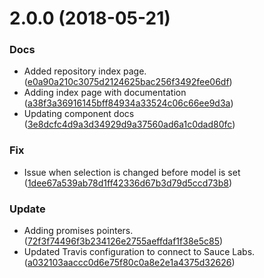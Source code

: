 <a name="2.0.0"></a>
# 2.0.0 (2018-05-21)


### Docs

* Added repository index page. ([e0a90a210c3075d2124625bac256f3492fee06df](https://github.com/advanced-rest-client/api-url-data-model/commit/e0a90a210c3075d2124625bac256f3492fee06df))
* Adding index page with documentation ([a38f3a36916145bff84934a33524c06c66ee9d3a](https://github.com/advanced-rest-client/api-url-data-model/commit/a38f3a36916145bff84934a33524c06c66ee9d3a))
* Updating component docs ([3e8dcfc4d9a3d34929d9a37560ad6a1c0dad80fc](https://github.com/advanced-rest-client/api-url-data-model/commit/3e8dcfc4d9a3d34929d9a37560ad6a1c0dad80fc))

### Fix

* Issue when selection is changed before model is set ([1dee67a539ab78d1ff42336d67b3d79d5ccd73b8](https://github.com/advanced-rest-client/api-url-data-model/commit/1dee67a539ab78d1ff42336d67b3d79d5ccd73b8))

### Update

* Adding promises pointers. ([72f3f74496f3b234126e2755aeffdaf1f38e5c85](https://github.com/advanced-rest-client/api-url-data-model/commit/72f3f74496f3b234126e2755aeffdaf1f38e5c85))
* Updated Travis configuration to connect to Sauce Labs. ([a032103aaccc0d6e75f80c0a8e2e1a4375d32626](https://github.com/advanced-rest-client/api-url-data-model/commit/a032103aaccc0d6e75f80c0a8e2e1a4375d32626))




